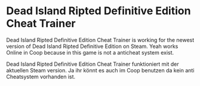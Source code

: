 # Dead Island Ripted Definitive Edition Cheat Trainer
Dead Island Ripted Definitive Edition Cheat Trainer is working for the newest version of Dead Island Ripted Definitive Edition on Steam. Yeah works Online in Coop because in this game is not a anticheat system exist.

Dead Island Ripted Definitive Edition Cheat Trainer funktioniert mit der aktuellen Steam version. Ja ihr könnt es auch im Coop benutzen da kein anti Cheatsystem vorhanden ist.
